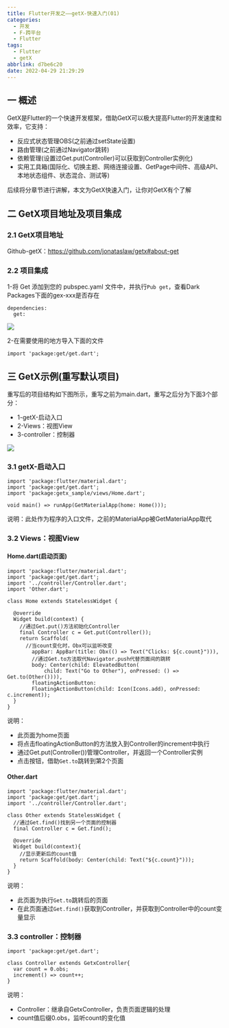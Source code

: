 ```yaml
---
title: Flutter开发之——getX-快速入门(01)
categories:
  - 开发
  - F-跨平台
  - Flutter
tags:
  - Flutter
  - getX
abbrlink: d7be6c20
date: 2022-04-29 21:29:29
---
```

## 一 概述

GetX是Flutter的一个快速开发框架，借助GetX可以极大提高Flutter的开发速度和效率，它支持：

* 反应式状态管理OBS(之前通过setState设置)
* 路由管理(之前通过Navigator跳转)
* 依赖管理(设置过Get.put(Controller)可以获取到Controller实例化)
* 实用工具箱(国际化、切换主题、网络连接设置、GetPage中间件、高级API、本地状态组件、状态混合、测试等)

后续将分章节进行讲解，本文为GetX快速入门，让你对GetX有个了解

<!--more-->

## 二 GetX项目地址及项目集成

### 2.1 GetX项目地址

Github-getX：https://github.com/jonataslaw/getx#about-get

### 2.2 项目集成

1-将 Get 添加到您的 pubspec.yaml 文件中，并执行`Pub get`，查看Dark Packages下面的gex-xxx是否存在

```
dependencies:
  get:
```

![][1]

2-在需要使用的地方导入下面的文件

```
import 'package:get/get.dart';
```

## 三 GetX示例(重写默认项目)

重写后的项目结构如下图所示，重写之前为main.dart，重写之后分为下面3个部分：

* 1-getX-启动入口
* 2-Views：视图View
* 3-controller：控制器

![][2]

### 3.1 getX-启动入口

```
import 'package:flutter/material.dart';
import 'package:get/get.dart';
import 'package:getx_sample/views/Home.dart';

void main() => runApp(GetMaterialApp(home: Home()));
```

说明：此处作为程序的入口文件，之前的MaterialApp被GetMaterialApp取代

### 3.2 Views：视图View

#### Home.dart(启动页面)

```
import 'package:flutter/material.dart';
import 'package:get/get.dart';
import '../controller/Controller.dart';
import 'Other.dart';

class Home extends StatelessWidget {

  @override
  Widget build(context) {
    //通过Get.put()方法初始化Controller
    final Controller c = Get.put(Controller());
    return Scaffold(
      //当count变化时，Obx可以监听改变
        appBar: AppBar(title: Obx(() => Text("Clicks: ${c.count}"))),
        //通过Get.to方法取代Navigator.push代替页面间的跳转
        body: Center(child: ElevatedButton(
            child: Text("Go to Other"), onPressed: () => Get.to(Other()))),
        floatingActionButton:
        FloatingActionButton(child: Icon(Icons.add), onPressed: c.increment));
  }
}
```

说明：

* 此页面为home页面
* 将点击floatingActionButton的方法放入到Controller的increment中执行
* 通过Get.put(Controller())管理Controller，并返回一个Controller实例
* 点击按钮，借助`Get.to`跳转到第2个页面

#### Other.dart

```
import 'package:flutter/material.dart';
import 'package:get/get.dart';
import '../controller/Controller.dart';

class Other extends StatelessWidget {
  //通过Get.find()找到另一个页面的控制器
  final Controller c = Get.find();

  @override
  Widget build(context){
    //显示更新后的count值
    return Scaffold(body: Center(child: Text("${c.count}")));
  }
}
```

说明：

* 此页面为执行`Get.to`跳转后的页面
* 在此页面通过`Get.find()`获取到Controller，并获取到Controller中的count变量显示

### 3.3 controller：控制器

```
import 'package:get/get.dart';

class Controller extends GetxController{
  var count = 0.obs;
  increment() => count++;
}
```

说明：

* Controller：继承自GetxController，负责页面逻辑的处理
* count值后缀0.obs，监听count的变化值




[1]:https://cdn.staticaly.com/gh/PGzxc/CDN/master/blog-flutter/flutter-getx-01-install-dependencies.png
[2]:https://cdn.staticaly.com/gh/PGzxc/CDN/master/blog-flutter/flutter-getx-01-project-struct.png